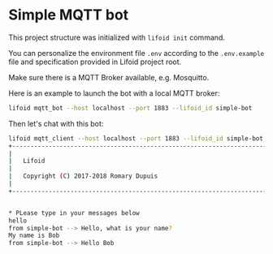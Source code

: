 # Simple MQTT bot

This project structure was initialized with `lifoid init` command.

You can personalize the environment file `.env` according to the
`.env.example` file and specification provided in Lifoid project root.

Make sure there is a MQTT Broker available, e.g. Mosquitto.

Here is an example to launch the bot with a local MQTT broker:

```bash
lifoid mqtt_bot --host localhost --port 1883 --lifoid_id simple-bot
```

Then let's chat with this bot:

```bash
lifoid mqtt_client --host localhost --port 1883 --lifoid_id simple-bot
+-----------------------------------------------------------------------------+
|                                                                             |
|   Lifoid                                                                    |
|                                                                             |
|   Copyright (C) 2017-2018 Romary Dupuis                                     |
|                                                                             |
+-----------------------------------------------------------------------------+


* PLease type in your messages below
hello
from simple-bot --> Hello, what is your name?
My name is Bob
from simple-bot --> Hello Bob
```
